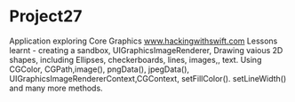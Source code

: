 # Project27
Application exploring Core Graphics
www.hackingwithswift.com
Lessons learnt - creating a sandbox, UIGraphicsImageRenderer, Drawing vaious 2D shapes, including Ellipses, checkerboards, lines, 
images,, text. Using CGColor, CGPath,image(), pngData(), jpegData(), UIGraphicsImageRendererContext,CGContext, setFillColor().
setLineWidth() and many more methods.

